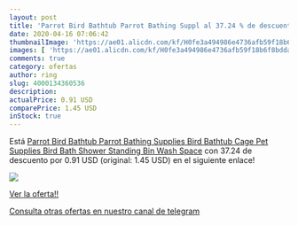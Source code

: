 ```yaml
---
layout: post
title: 'Parrot Bird Bathtub Parrot Bathing Suppl al 37.24 % de descuento'
date: 2020-04-16 07:06:42
thumbnailImage: 'https://ae01.alicdn.com/kf/H0fe3a494986e4736afb59f18b6f8bddaD/Parrot-Bird-Bathtub-Parrot-Bathing-Supplies-Bird-Bathtub-Cage-Pet-Supplies-Bird-Bath-Shower-Standing-Bin.jpg_350x350._SL200_.jpg'
images: [ 'https://ae01.alicdn.com/kf/H0fe3a494986e4736afb59f18b6f8bddaD/Parrot-Bird-Bathtub-Parrot-Bathing-Supplies-Bird-Bathtub-Cage-Pet-Supplies-Bird-Bath-Shower-Standing-Bin.jpg_350x350._SL200_.jpg' ]
comments: true
category: ofertas
author: ring
slug: 4000134360536
description:
actualPrice: 0.91 USD
comparePrice: 1.45 USD
inStock: true
---
```


Está [Parrot Bird Bathtub Parrot Bathing Supplies Bird Bathtub Cage Pet Supplies Bird Bath Shower Standing Bin Wash Space](https://www.amazon.com/dp/4000134360536/?tag=redken08-20) con 37.24 de descuento por 0.91 USD (original: 1.45 USD) en el siguiente enlace!

[![](https://ae01.alicdn.com/kf/H0fe3a494986e4736afb59f18b6f8bddaD/Parrot-Bird-Bathtub-Parrot-Bathing-Supplies-Bird-Bathtub-Cage-Pet-Supplies-Bird-Bath-Shower-Standing-Bin.jpg_350x350._SL200_.jpg)](https://www.amazon.com/dp/4000134360536/?tag=redken08-20)

[Ver la oferta!!](https://www.amazon.com/dp/4000134360536/?tag=redken08-20)

[Consulta otras ofertas en nuestro canal de telegram](https://t.me/s/ofertas25)
